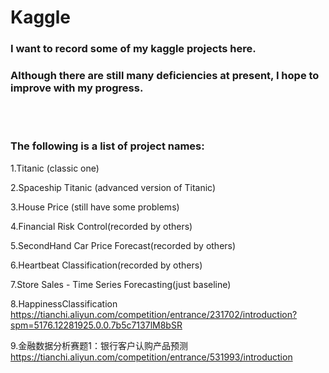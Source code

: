 # Kaggle

### I want to record some of my kaggle projects here.<br/>

### Although there are still many deficiencies at present, I hope to improve with my progress.<br/>

<br/>

<br/>

### **The following is a list of project names:**

1.Titanic (classic one)<br/>

2.Spaceship Titanic (advanced version of Titanic)<br/>

3.House Price (still have some problems)<br/>

4.Financial Risk Control(recorded by others)<br/>

5.SecondHand Car Price Forecast(recorded by others)<br/>

6.Heartbeat Classification(recorded by others)<br/>

7.Store Sales - Time Series Forecasting(just baseline)<br/>

8.HappinessClassification
https://tianchi.aliyun.com/competition/entrance/231702/introduction?spm=5176.12281925.0.0.7b5c7137lM8bSR<br/>

9.金融数据分析赛题1：银行客户认购产品预测
https://tianchi.aliyun.com/competition/entrance/531993/introduction<br/>

